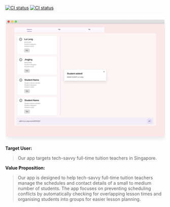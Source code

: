 [![CI status](https://github.com/AY2425S1-CS2103T-F09-4/tp/actions/workflows/gradle.yml/badge.svg
)](https://github.com/AY2425S1-CS2103T-F09-4/tp/actions)
[![CI status](https://github.com/AY2425S1-CS2103T-F09-4/tp/actions/workflows/docs.yml/badge.svg)](https://github.com/AY2425S1-CS2103T-F09-4/tp/actions)

![Ui](docs/images/Ui.png)

**Target User:**

>Our app targets tech-savvy full-time tuition teachers in Singapore.

**Value Proposition:**

>Our app is designed to help tech-savvy full-time tuition teachers manage the schedules and contact details of a small to medium number of students. 
The app focuses on preventing scheduling conflicts by automatically checking for overlapping lesson times and organising students into groups for easier lesson planning.
